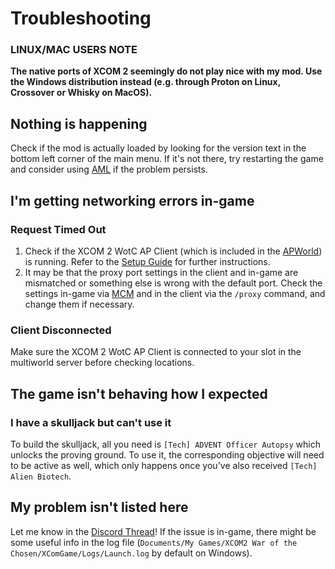 # Troubleshooting

### LINUX/MAC USERS NOTE

**The native ports of XCOM 2 seemingly do not play nice with my mod. Use the Windows distribution instead (e.g. through Proton on Linux, Crossover or Whisky on MacOS).**

## Nothing is happening

Check if the mod is actually loaded by looking for the version text in the bottom left corner of the main menu. If it's not there, try restarting the game and consider using [AML](https://github.com/X2CommunityCore/xcom2-launcher) if the problem persists.

## I'm getting networking errors in-game

### Request Timed Out

1. Check if the XCOM 2 WotC AP Client (which is included in the [APWorld](https://github.com/MaxReinstadler/X2WOTCArchipelago/releases)) is running. Refer to the [Setup Guide](https://github.com/MaxReinstadler/X2WOTCArchipelago/blob/main/worlds/x2wotc/docs/setup_en.md) for further instructions.
2. It may be that the proxy port settings in the client and in-game are mismatched or something else is wrong with the default port. Check the settings in-game via [MCM](https://steamcommunity.com/sharedfiles/filedetails/?id=667104300) and in the client via the `/proxy` command, and change them if necessary.

### Client Disconnected

Make sure the XCOM 2 WotC AP Client is connected to your slot in the multiworld server before checking locations.

## The game isn't behaving how I expected

### I have a skulljack but can't use it

To build the skulljack, all you need is `[Tech] ADVENT Officer Autopsy` which unlocks the proving ground. To use it, the corresponding objective will need to be active as well, which only happens once you've also received `[Tech] Alien Biotech`.

## My problem isn't listed here

Let me know in the [Discord Thread](https://discord.com/channels/731205301247803413/1037751568700805141)! If the issue is in-game, there might be some useful info in the log file (`Documents/My Games/XCOM2 War of the Chosen/XComGame/Logs/Launch.log` by default on Windows).

